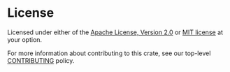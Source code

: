 # License

Licensed under either of the [Apache License, Version 2.0](LICENSE-APACHE.md) or [MIT license](LICENSE-MIT.md) at your option.

For more information about contributing to this crate, see our top-level [CONTRIBUTING](https://github.com/hashintel/hash/blob/main/.github/CONTRIBUTING.md) policy.
